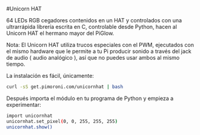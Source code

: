 <!--
---
name: Unicorn HAT
class: board
type: led
formfactor: HAT
manufacturer: Pimoroni
description: 64 LEDs RGB cegadores en un único HAT
url: http://shop.pimoroni.com/products/unicorn-hat
github: https://github.com/pimoroni/unicornhat
buy: http://shop.pimoroni.com/products/unicorn-hat
image: 'unicorn-hat.png'
pincount: 40
eeprom: yes
power:
  '2':
ground:
  '9':
pin:
  '12':
    name: Datos
    direction: salida
    mode: pwm
    active: alto (encendido)
    description: WS2812 Datos
-->
#Unicorn HAT

64 LEDs RGB cegadores contenidos en un HAT y controlados con una ultrarrápida librería escrita en C, controlable
desde Python, hacen al Unicorn HAT el hermano mayor del PiGlow.

Nota: El Unicorn HAT utiliza trucos especiales con el PWM, ejecutados con el mismo hardware que le permite a tu Pi
producir sonido a través del jack de audio ( audio analógico ), así que no puedes usar ambos al mismo tiempo.

La instalación es fácil, únicamente:

```bash
curl -sS get.pimoroni.com/unicornhat | bash
```
Después importa el módulo en tu programa de Python y empieza a experimentar:

```bash
import unicornhat
unicornhat.set_pixel(0, 0, 255, 255, 255)
unicornhat.show()
```
